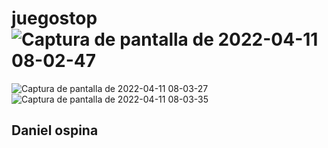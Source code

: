 # juegostop![Captura de pantalla de 2022-04-11 08-02-47](https://user-images.githubusercontent.com/91626236/162746951-1ccc950b-e190-46b8-8e68-181e6e35774b.png)
![Captura de pantalla de 2022-04-11 08-03-27](https://user-images.githubusercontent.com/91626236/162746966-8259ef80-8ef6-48fb-9123-21b625568703.png)
![Captura de pantalla de 2022-04-11 08-03-35](https://user-images.githubusercontent.com/91626236/162746984-472b15ac-a6f8-4c64-bf89-48b0741af682.png)

## Daniel ospina
